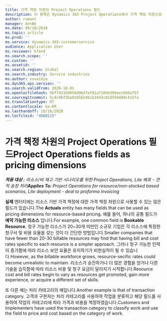 ```yaml
---
title: 가격 책정 차원의 Project Operations 필드
description: 이 항목은 Dynamics 365 Project Operations에서 가격 책정 차원으로서 필드를 사용하는 것에 대한 정보를 제공합니다.
author: rumant
manager: AnnBe
ms.date: 09/18/2020
ms.topic: article
ms.prod: ''
ms.service: dynamics-365-customerservice
audience: Application User
ms.reviewer: kfend
ms.search.scope: ''
ms.custom: ''
ms.assetid: ''
ms.search.region: Global
ms.search.industry: Service industries
ms.author: suvaidya
ms.dyn365.ops.version: ''
ms.search.validFrom: 2020-10-01
ms.openlocfilehash: 56ff45169058d96d7ef81a710de309eec698a75f
ms.sourcegitcommit: 5c4c9bf3ba018562d6cb3443c01d550489c415fa
ms.translationtype: HT
ms.contentlocale: ko-KR
ms.lasthandoff: 10/16/2020
ms.locfileid: "4080115"
---
```

# <a name="project-operations-fields-as-pricing-dimensions"></a><span data-ttu-id="d5a30-103">가격 책정 차원의 Project Operations 필드</span><span class="sxs-lookup"><span data-stu-id="d5a30-103">Project Operations fields as pricing dimensions</span></span>

<span data-ttu-id="d5a30-104">_**적용 대상 :** 리소스/비 재고 기반 시나리오를 위한 Project Operations, Lite 배포 - 견적 송장 처리_</span><span class="sxs-lookup"><span data-stu-id="d5a30-104">_**Applies To:** Project Operations for resource/non-stocked based scenarios, Lite deployment - deal to proforma invoicing_</span></span>

<span data-ttu-id="d5a30-105">**실제** 엔터티에는 리소스 기반 가격 책정에 대한 가격 책정 차원으로 사용할 수 있는 많은 필드가 있습니다.</span><span class="sxs-lookup"><span data-stu-id="d5a30-105">The **Actuals** entity has many fields that can be used as pricing dimensions for resource-based pricing.</span></span> <span data-ttu-id="d5a30-106">예를 들어, 하나의 공통 필드가 **예약 가능한 리소스** 입니다.</span><span class="sxs-lookup"><span data-stu-id="d5a30-106">For example, one common field is **Bookable Resource**.</span></span> <span data-ttu-id="d5a30-107">청구 가능한 리소스가 20~30개 미만인 소규모 기업은 각 리소스에 특정한 청구서 및 비용 요율을 갖는 것이 더 간단한 방법입니다.</span><span class="sxs-lookup"><span data-stu-id="d5a30-107">Smaller companies that have fewer than 20-30 billable resources may find that having bill and cost rates specific to each resource is a simpler approach.</span></span> <span data-ttu-id="d5a30-108">그러나 청구 가능한 인력이 증가함에 따라 리소스 보안 요율은 유지하기가 비현실적이 될 수 있습니다.</span><span class="sxs-lookup"><span data-stu-id="d5a30-108">However, as the billable workforce grows, resource-secific rates could become unrealistic to maintain.</span></span> <span data-ttu-id="d5a30-109">리소스가 승진하거나 더 많은 경험을 얻거나 다른 기술을 습득함에 따라 리소스 비용 및 청구 요금이 달라지기 시작합니다.</span><span class="sxs-lookup"><span data-stu-id="d5a30-109">Resource cost and bill rates begin to vary as resources get promoted, gain more experience, or acquire a different set of skills.</span></span> 

<span data-ttu-id="d5a30-110">또 다른 예는 처리 카테고리의 예입니다.</span><span class="sxs-lookup"><span data-stu-id="d5a30-110">Another example is that of transaction category.</span></span> <span data-ttu-id="d5a30-111">고객과 구현자는 처리 카테고리를 사용하여 작업을 분류하고 해당 필드를 사용하여 작업의 카테고리에 따라 가격과 비용을 책정하였습니다.</span><span class="sxs-lookup"><span data-stu-id="d5a30-111">Customers and Implementers have used the transaction category to classify work and use the field to price and cost based on the category of work.</span></span>
